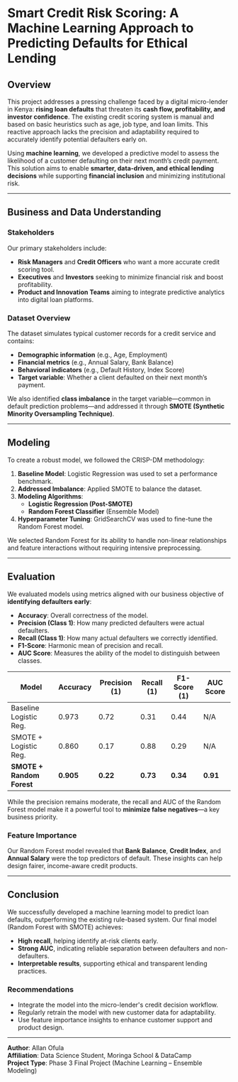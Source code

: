 # Smart Credit Risk Scoring: A Machine Learning Approach to Predicting Defaults for Ethical Lending

## Overview

This project addresses a pressing challenge faced by a digital micro-lender in Kenya: **rising loan defaults** that threaten its **cash flow, profitability, and investor confidence**. The existing credit scoring system is manual and based on basic heuristics such as age, job type, and loan limits. This reactive approach lacks the precision and adaptability required to accurately identify potential defaulters early on.

Using **machine learning**, we developed a predictive model to assess the likelihood of a customer defaulting on their next month’s credit payment. This solution aims to enable **smarter, data-driven, and ethical lending decisions** while supporting **financial inclusion** and minimizing institutional risk.

---

## Business and Data Understanding

### Stakeholders
Our primary stakeholders include:
- **Risk Managers** and **Credit Officers** who want a more accurate credit scoring tool.
- **Executives** and **Investors** seeking to minimize financial risk and boost profitability.
- **Product and Innovation Teams** aiming to integrate predictive analytics into digital loan platforms.

### Dataset Overview
The dataset simulates typical customer records for a credit service and contains:
- **Demographic information** (e.g., Age, Employment)
- **Financial metrics** (e.g., Annual Salary, Bank Balance)
- **Behavioral indicators** (e.g., Default History, Index Score)
- **Target variable**: Whether a client defaulted on their next month’s payment.

We also identified **class imbalance** in the target variable—common in default prediction problems—and addressed it through **SMOTE (Synthetic Minority Oversampling Technique)**.

---

## Modeling

To create a robust model, we followed the CRISP-DM methodology:

1. **Baseline Model**: Logistic Regression was used to set a performance benchmark.
2. **Addressed Imbalance**: Applied SMOTE to balance the dataset.
3. **Modeling Algorithms**:
   - **Logistic Regression (Post-SMOTE)**
   - **Random Forest Classifier** (Ensemble Model)
4. **Hyperparameter Tuning**: GridSearchCV was used to fine-tune the Random Forest model.

We selected Random Forest for its ability to handle non-linear relationships and feature interactions without requiring intensive preprocessing.

---

## Evaluation

We evaluated models using metrics aligned with our business objective of **identifying defaulters early**:
- **Accuracy**: Overall correctness of the model.
- **Precision (Class 1)**: How many predicted defaulters were actual defaulters.
- **Recall (Class 1)**: How many actual defaulters we correctly identified.
- **F1-Score**: Harmonic mean of precision and recall.
- **AUC Score**: Measures the ability of the model to distinguish between classes.

| Model                      | Accuracy | Precision (1) | Recall (1) | F1-Score (1) | AUC Score |
|---------------------------|----------|---------------|------------|--------------|-----------|
| Baseline Logistic Reg.    | 0.973    | 0.72          | 0.31       | 0.44         | N/A       |
| SMOTE + Logistic Reg.     | 0.860    | 0.17          | 0.88       | 0.29         | N/A       |
| **SMOTE + Random Forest** | **0.905**| **0.22**      | **0.73**   | **0.34**     | **0.91**  |

While the precision remains moderate, the recall and AUC of the Random Forest model make it a powerful tool to **minimize false negatives**—a key business priority.

### Feature Importance
Our Random Forest model revealed that **Bank Balance**, **Credit Index**, and **Annual Salary** were the top predictors of default. These insights can help design fairer, income-aware credit products.

---

## Conclusion

We successfully developed a machine learning model to predict loan defaults, outperforming the existing rule-based system. Our final model (Random Forest with SMOTE) achieves:
- **High recall**, helping identify at-risk clients early.
- **Strong AUC**, indicating reliable separation between defaulters and non-defaulters.
- **Interpretable results**, supporting ethical and transparent lending practices.

### Recommendations
- Integrate the model into the micro-lender's credit decision workflow.
- Regularly retrain the model with new customer data for adaptability.
- Use feature importance insights to enhance customer support and product design.

---

**Author**: Allan Ofula  
**Affiliation**: Data Science Student, Moringa School & DataCamp  
**Project Type**: Phase 3 Final Project (Machine Learning – Ensemble Modeling)
